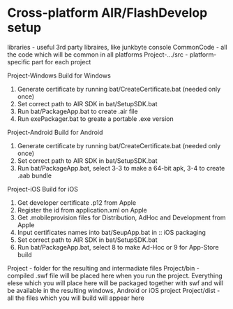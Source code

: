 # Cross-platform AIR/FlashDevelop setup
libraries - useful 3rd party libraires, like junkbyte console
CommonCode - all the code which will be common in all platforms
Project-.../src - platform-specific part for each project

 Project-Windows
 Build for Windows
 1. Generate certificate by running bat/CreateCertificate.bat (needed only once)
 2. Set correct path to AIR SDK in bat/SetupSDK.bat
 3. Run bat/PackageApp.bat to create .air file
 4. Run exePackager.bat to greate a portable .exe version
 
 Project-Android
 Build for Android
  1. Generate certificate by running bat/CreateCertificate.bat (needed only once)
  2. Set correct path to AIR SDK in bat/SetupSDK.bat
  3. Run bat/PackageApp.bat, select 3-3 to make a 64-bit apk, 3-4 to create .aab bundle
  
  Project-iOS
 Build for iOS
 1. Get developer certificate .p12 from Apple
 2. Register the id from application.xml on Apple
 3. Get .mobileprovision files for Distribution, AdHoc and Development from Apple
 4. Input certificates names into bat/SeupApp.bat in :: iOS packaging
 5. Set correct path to AIR SDK in bat/SetupSDK.bat
 6. Run bat/PackageApp.bat, select 8 to make Ad-Hoc or 9 for App-Store build
 
 Project - folder for the resulting and intermadiate files
 Project/bin - compiled .swf file will be placed here when you run the project. Everything elese which you will place here will be packaged together with swf and will be available in the resulting windows, Android or iOS project
 Project/dist - all the files which you will build will appear here
 
